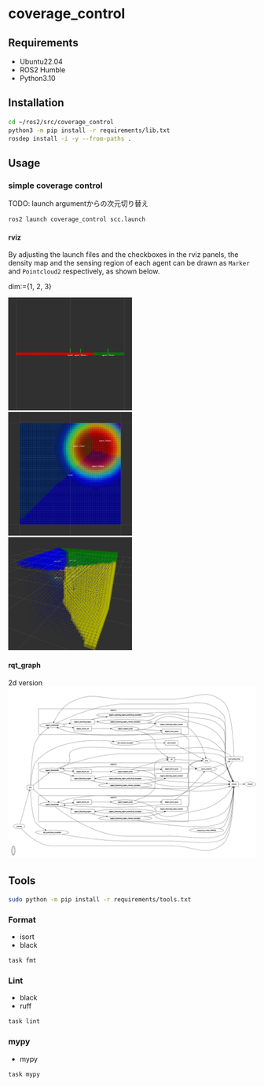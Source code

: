 # coverage_control

## Requirements
- Ubuntu22.04
- ROS2 Humble
- Python3.10

## Installation
```sh
cd ~/ros2/src/coverage_control
python3 -m pip install -r requirements/lib.txt
rosdep install -i -y --from-paths .
```


## Usage
### simple coverage control
TODO: launch argumentからの次元切り替え
```sh
ros2 launch coverage_control scc.launch
```

#### rviz
By adjusting the launch files and the checkboxes in the rviz panels, the density map and the sensing region of each agent can be drawn as `Marker` and `Pointcloud2` respectively, as shown below.

dim:={1, 2, 3}

<img src=assets/scc_1d.png width=50%>
<img src=assets/scc_2d.png width=50%>
<img src=assets/scc_3d.png width=50%>

#### rqt_graph
2d version
![](assets/scc_2d_rosgraph.png)

## Tools
```sh
sudo python -m pip install -r requirements/tools.txt
```

### Format
- isort
- black
```sh
task fmt
```

### Lint
- black
- ruff
```sh
task lint
```

### mypy
- mypy
```sh
task mypy
```
